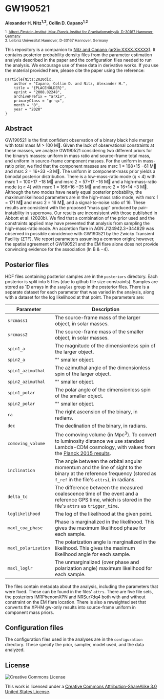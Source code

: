 # GW190521
**Alexander H. Nitz<sup>1,2</sup>, Collin D. Capano<sup>1,2</sup>**

 <sub>1. [Albert-Einstein-Institut, Max-Planck-Institut for Gravitationsphysik, D-30167 Hannover, Germany](http://www.aei.mpg.de/obs-rel-cos)</sub>  
 <sub>2. Leibniz Universitat Hannover, D-30167 Hannover, Germany</sub> 
  

This repository is a companion to [Nitz and Capano (arXiv:XXXX.XXXXX)](https://arxiv.org/abs/XXXX.XXXXX). 
It contains posterior probability density files from the parameter estimation analysis described in the paper and the
configuration files needed to run the analysis. We encourage use of these data in derivative works. 
If you use the material provided here, please cite the paper using the reference:

```
@article{Nitz:2020dix,
    author = "Capano, Collin D. and Nitz, Alexander H.",
    title = "{PLACEHOLDER}",
    eprint = "2008.02248",
    archivePrefix = "arXiv",
    primaryClass = "gr-qc",
    month = "8",
    year = "2020"
}
```
## Abstract ##

GW190521 is the first confident observation of a binary black hole merger with total mass M >
100 M. Given the lack of observational constraints at these masses, we analyze GW190521 considering
two different priors for the binary’s masses: uniform in mass ratio and source-frame total mass, and
uniform in source-frame component masses. For the uniform in mass-ratio prior, we find that the
component masses are msrc
1 = 168+15
−61 M and msrc
2 = 16+33
−3 M. The uniform in component-mass
prior yields a bimodal posterior distribution. There is a low-mass-ratio mode (q < 4) with msrc
1 =
100+17
−18 M and msrc
2 = 57+17
−16 M and a high-mass-ratio mode (q ≥ 4) with msrc
1 = 166+16
−35 M and
msrc
2 = 16+14
−3 M. Although the two modes have nearly equal posterior probability, the maximumlikelihood parameters are in the high-mass ratio mode, with msrc
1 = 171 M and msrc
2 = 16 M, and
a signal-to-noise ratio of 16. These results are consistent with the proposed “mass gap” produced
by pair-instability in supernova. Our results are inconsistent with those published in Abbott et al.
(2020b). We find that a combination of the prior used and the constraints applied may have prevented
that analysis from sampling the high-mass-ratio mode. An accretion flare in AGN J124942.3+344929
was observed in possible coincidence with GW190521 by the Zwicky Transient Facility (ZTF). We
report parameters assuming a common origin; however, the spatial agreement of GW190521 and the
EM flare alone does not provide convincing evidence for the association (ln B & −4).

## Posterior files ##

HDF files containing posterior samples are in the `posteriors` directory. Each posterior is split into 5 files (due to github file size constraints). 
Samples are stored as 1D arrays in the `samples` group in the posterior files.
There is a separate dataset for each parameter that was varied in the analysis, along with a dataset for the log likelihood at that point. The parameters are:

Parameter | Description
--------- | -----------
`srcmass1` | The source-frame mass of the larger object, in solar masses.
`srcmass2` | The source-frame mass of the smaller object, in solar masses.
`spin1_a` | The magnitude of the dimensionless spin of the larger object.
`spin2_a` | "" smaller object.
`spin1_azimuthal` | The azimuthal angle of the dimensionless spin of the larger object.
`spin2_azimuthal` | "" smaller object.
`spin1_polar`| The polar angle of the dimensionless spin of the smaller object.
`spin2_polar` | "" smaller object.
`ra` | The right ascension of the binary, in radians.
`dec` | The declination of the binary, in radians.
`comoving_volume` | The comoving volume (in Mpc<sup>3</sup>). To convert to luminosity distance we use standard Lambda-CDM cosmology, with values from the [Planck 2015 results](https://doi.org/10.1051/0004-6361/201525830).
`inclination` | The angle between the orbital angular momentum and the line of sight to the binary at the reference frequency (stored as `f_ref` in the file's `attrs`), in radians.
`delta_tc` | The difference between the measured coalescence time of the event and a reference GPS time, which is stored in the file's `attrs` as `trigger_time`.
`loglikelihood` | The log of the likelihood at the given point.
`maxl_coa_phase` | Phase is marginalized in the likelihood. This gives the maximum likelihood phase for each sample.
`maxl_polarization` | The polarization angle is marginalized in the likelihood. This gives the maximum likelihood angle for each sample.
`maxl_loglr` | The unmarginalized (over phase and polarization angle) maximum likelihood for each sample. 

The files contain metadata about the analysis, including the parameters that were fixed. These can be found in the files' `attrs`.
There are five file sets, the posteriors IMRPhenomXPN and NRSur7dq4 both with and without constraint
on the EM flare location. There is also a reweighted set that converts the XPHM gw-only results into 
source-frame uniform in component mass priors.

## Configuration files

The configuration files used in the analyses are in the `configuration` directory. These specify the prior, sampler, model used, and the data analyzed. 

## License ##
![Creative Commons License](https://i.creativecommons.org/l/by-sa/3.0/us/88x31.png "Creative Commons License")

This work is licensed under a [Creative Commons Attribution-ShareAlike 3.0 United States License](http://creativecommons.org/licenses/by-sa/3.0/us/).

